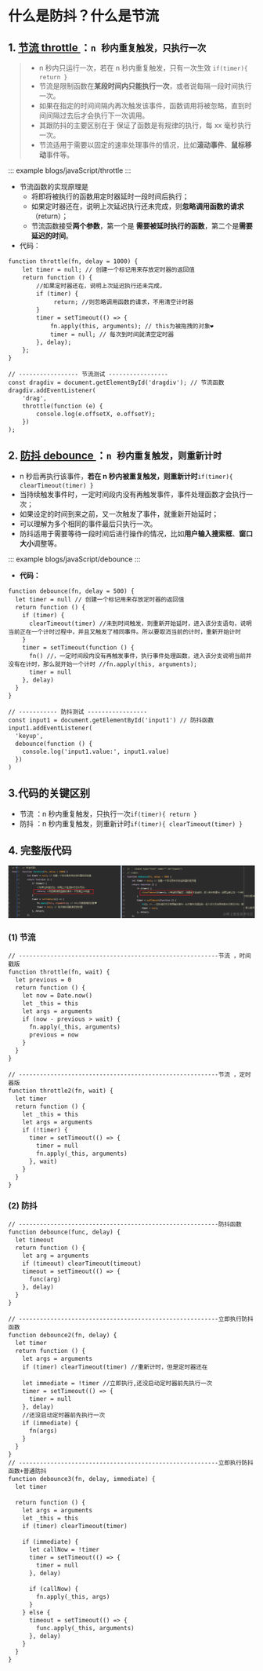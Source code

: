 # 什么是防抖？什么是节流

## 1. [节流 throttle ](https://www.bilibili.com/video/BV1cv411r7HQ?p=64)：`n 秒内重复触发，只执行一次`

> - n 秒内只运行一次，若在 n 秒内重复触发，只有一次生效 `if(timer){ return }`
> - 节流是限制函数在**某段时间内只能执行一次**，或者说每隔一段时间执行一次。
> - 如果在指定的时间间隔内再次触发该事件，函数调用将被忽略，直到时间间隔过去后才会执行下一次调用。
> - 其跟防抖的主要区别在于 保证了函数是有规律的执行，每 xx 毫秒执行一次。
> - 节流适用于需要以固定的速率处理事件的情况，比如**滚动事件**、**鼠标移动**事件等。

::: example
blogs/javaScript/throttle
:::

- 节流函数的实现原理是
  - 将即将被执行的函数用定时器延时一段时间后执行；
  - 如果定时器还在，说明上次延迟执行还未完成，则**忽略调用函数的请求**（return）；
  - 节流函数接受**两个参数**，第一个是 **需要被延时执行的函数**，第二个是**需要延迟的时间**。
- 代码：

```js{6,9,19}
function throttle(fn, delay = 1000) {
    let timer = null; // 创建一个标记用来存放定时器的返回值
    return function () {
        //如果定时器还在，说明上次延迟执行还未完成，
        if (timer) {
             return; //则忽略调用函数的请求，不用清空计时器
        }
        timer = setTimeout(() => {
            fn.apply(this, arguments); // this为被拖拽的对象❤
            timer = null; // 每次到时间就清空定时器
        }, delay);
    };
}

// ----------------- 节流测试 -----------------
const dragdiv = document.getElementById('dragdiv'); // 节流函数
dragdiv.addEventListener(
    'drag',
    throttle(function (e) {
        console.log(e.offsetX, e.offsetY);
    })
);

```

## 2. [防抖 debounce ](https://www.bilibili.com/video/BV1cv411r7HQ?p=63)：`n 秒内重复触发，则重新计时`

- n 秒后再执行该事件，**若在 n 秒内被重复触发，则重新计时**`if(timer){ clearTimeout(timer) }`
- 当持续触发事件时，一定时间段内没有再触发事件，事件处理函数才会执行一次；
- 如果设定的时间到来之前，又一次触发了事件，就重新开始延时；
- 可以理解为多个相同的事件最后只执行一次。
- 防抖适用于需要等待一段时间后进行操作的情况，比如**用户输入搜索框**、**窗口大小**调整等。

::: example
blogs/javaScript/debounce
:::

- **代码：**

```js{5}
function debounce(fn, delay = 500) {
  let timer = null // 创建一个标记用来存放定时器的返回值
  return function () {
    if (timer) {
      clearTimeout(timer) //未到时间触发，则重新开始延时，进入该分支语句，说明当前正在一个计时过程中，并且又触发了相同事件。所以要取消当前的计时，重新开始计时
    }
    timer = setTimeout(function () {
      fn() //，一定时间段内没有再触发事件，执行事件处理函数，进入该分支说明当前并没有在计时，那么就开始一个计时 //fn.apply(this, arguments);
      timer = null
    }, delay)
  }
}

// ----------- 防抖测试 -----------------
const input1 = document.getElementById('input1') // 防抖函数
input1.addEventListener(
  'keyup',
  debounce(function () {
    console.log('input1.value:', input1.value)
  })
)
```
## 3.代码的关键区别

- 节流 ：n 秒内重复触发，只执行一次`if(timer){ return }`
- 防抖 ：n 秒内重复触发，则重新计时`if(timer){ clearTimeout(timer) }`

## 4. 完整版代码


![原型链3](./img/debounce.png)

### (1) 节流

```js{3,5,8,10,17,21}
// ---------------------------------------------------------节流 ，时间戳版
function throttle(fn, wait) {
  let previous = 0
  return function () {
    let now = Date.now()
    let _this = this
    let args = arguments
    if (now - previous > wait) {
      fn.apply(_this, arguments)
      previous = now
    }
  }
}

// ---------------------------------------------------------节流 ，定时器版
function throttle2(fn, wait) {
  let timer
  return function () {
    let _this = this
    let args = arguments
    if (!timer) {
      timer = setTimeout(() => {
        timer = null
        fn.apply(_this, arguments)
      }, wait)
    }
  }
}
```

### (2) 防抖

```js{6,20,25,39}
// ---------------------------------------------------------防抖函数
function debounce(func, delay) {
  let timeout
  return function () {
    let arg = arguments
    if (timeout) clearTimeout(timeout)
    timeout = setTimeout(() => {
      func(arg)
    }, delay)
  }
}

// ---------------------------------------------------------立即执行防抖函数
function debounce2(fn, delay) {
  let timer
  return function () {
    let args = arguments
    if (timer) clearTimeout(timer) //重新计时，但是定时器还在

    let immediate = !timer //立即执行,还没启动定时器前先执行一次
    timer = setTimeout(() => {
      timer = null
    }, delay)
    //还没启动定时器前先执行一次
    if (immediate) {
      fn(args)
    }
  }
}
// ---------------------------------------------------------立即执行防抖函数+普通防抖
function debounce3(fn, delay, immediate) {
  let timer

  return function () {
    let args = arguments
    let _this = this
    if (timer) clearTimeout(timer)

    if (immediate) {
      let callNow = !timer
      timer = setTimeout(() => {
        timer = null
      }, delay)

      if (callNow) {
        fn.apply(_this, args)
      }
    } else {
      timeout = setTimeout(() => {
        func.apply(_this, arguments)
      }, delay)
    }
  }
}
```
